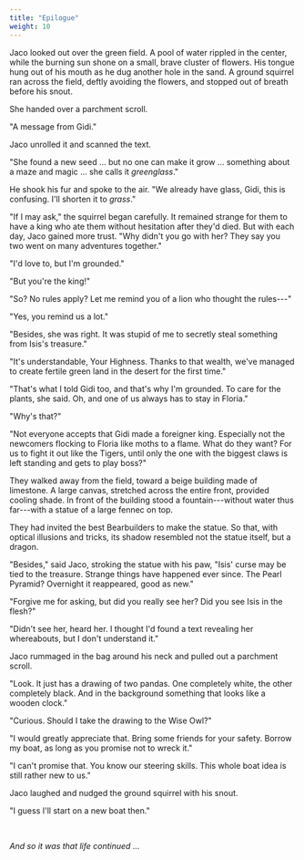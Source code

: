 ```yaml
---
title: "Epilogue"
weight: 10
---
```


Jaco looked out over the green field. A pool of water rippled in the center, while the burning sun shone on a small, brave cluster of flowers. His tongue hung out of his mouth as he dug another hole in the sand. A ground squirrel ran across the field, deftly avoiding the flowers, and stopped out of breath before his snout.

She handed over a parchment scroll. 

"A message from Gidi."

Jaco unrolled it and scanned the text. 

"She found a new seed ... but no one can make it grow ... something about a maze and magic ... she calls it _greenglass_." 

He shook his fur and spoke to the air. "We already have glass, Gidi, this is confusing. I'll shorten it to _grass_."

"If I may ask," the squirrel began carefully. It remained strange for them to have a king who ate them without hesitation after they'd died. But with each day, Jaco gained more trust. "Why didn't you go with her? They say you two went on many adventures together."

"I'd love to, but I'm grounded."

"But you're the king!"

"So? No rules apply? Let me remind you of a lion who thought the rules---"

"Yes, you remind us a lot."

"Besides, she was right. It was stupid of me to secretly steal something from Isis's treasure."

"It's understandable, Your Highness. Thanks to that wealth, we've managed to create fertile green land in the desert for the first time."

"That's what I told Gidi too, and that's why I'm grounded. To care for the plants, she said. Oh, and one of us always has to stay in Floria."

"Why's that?"

"Not everyone accepts that Gidi made a foreigner king. Especially not the newcomers flocking to Floria like moths to a flame. What do they want? For us to fight it out like the Tigers, until only the one with the biggest claws is left standing and gets to play boss?"

They walked away from the field, toward a beige building made of limestone. A large canvas, stretched across the entire front, provided cooling shade. In front of the building stood a fountain---without water thus far---with a statue of a large fennec on top. 

They had invited the best Bearbuilders to make the statue. So that, with optical illusions and tricks, its shadow resembled not the statue itself, but a dragon.

"Besides," said Jaco, stroking the statue with his paw, "Isis' curse may be tied to the treasure. Strange things have happened ever since. The Pearl Pyramid? Overnight it reappeared, good as new."

"Forgive me for asking, but did you really see her? Did you see Isis in the flesh?"

"Didn't see her, heard her. I thought I'd found a text revealing her whereabouts, but I don't understand it."

Jaco rummaged in the bag around his neck and pulled out a parchment scroll. 

"Look. It just has a drawing of two pandas. One completely white, the other completely black. And in the background something that looks like a wooden clock."

"Curious. Should I take the drawing to the Wise Owl?"

"I would greatly appreciate that. Bring some friends for your safety. Borrow my boat, as long as you promise not to wreck it."

"I can't promise that. You know our steering skills. This whole boat idea is still rather new to us."

Jaco laughed and nudged the ground squirrel with his snout. 

"I guess I'll start on a new boat then."

&nbsp;

_And so it was that life continued ..._

